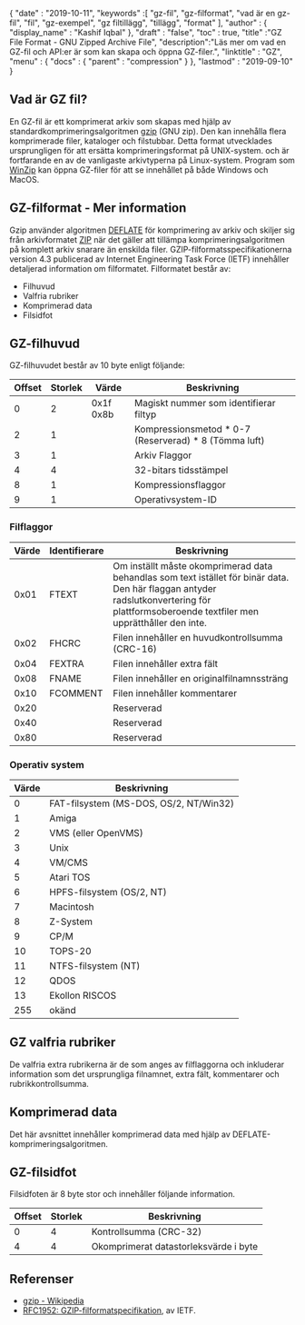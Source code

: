 {
  "date" : "2019-10-11",
  "keywords" :[ "gz-fil", "gz-filformat", "vad är en gz-fil", "fil", "gz-exempel", "gz filtillägg", "tillägg", "format" ],
  "author" : {
    "display_name" : "Kashif Iqbal"
},
  "draft" : "false",
  "toc" : true,
  "title" :"GZ File Format - GNU Zipped Archive File",
  "description":"Läs mer om vad en GZ-fil och API:er är som kan skapa och öppna GZ-filer.",
  "linktitle" : "GZ",
  "menu" : {
    "docs" : {
      "parent" : "compression"
}
},
  "lastmod" : "2019-09-10"
}

## Vad är GZ fil?

En GZ-fil är ett komprimerat arkiv som skapas med hjälp av standardkomprimeringsalgoritmen [gzip](https://en.wikipedia.org/wiki/Gzip) (GNU zip). Den kan innehålla flera komprimerade filer, kataloger och filstubbar. Detta format utvecklades ursprungligen för att ersätta komprimeringsformat på UNIX-system. och är fortfarande en av de vanligaste arkivtyperna på Linux-system. Program som [WinZip](https://www.winzip.com/en/) kan öppna GZ-filer för att se innehållet på både Windows och MacOS.

## GZ-filformat - Mer information

Gzip använder algoritmen [DEFLATE](https://en.wikipedia.org/wiki/DEFLATE) för komprimering av arkiv och skiljer sig från arkivformatet [ZIP](/sv/compression/zip/) när det gäller att tillämpa komprimeringsalgoritmen på komplett arkiv snarare än enskilda filer. GZIP-filformatsspecifikationerna version 4.3 publicerad av Internet Engineering Task Force (IETF) innehåller detaljerad information om filformatet. Filformatet består av:

* Filhuvud
* Valfria rubriker
* Komprimerad data
* Filsidfot

## GZ-filhuvud ##

GZ-filhuvudet består av 10 byte enligt följande:

|Offset|Storlek|Värde|Beskrivning
---|---|---|---|
|0|2|0x1f 0x8b|Magiskt nummer som identifierar filtyp
|2|1| |Kompressionsmetod * 0-7 (Reserverad) * 8 (Tömma luft)
|3|1| | Arkiv Flaggor
|4|4| |32-bitars tidsstämpel
|8|1| |Kompressionsflaggor
|9|1| |Operativsystem-ID

### Filflaggor ###

|Värde|Identifierare|Beskrivning
---|---|---|
|0x01|FTEXT|Om inställt måste okomprimerad data behandlas som text istället för binär data. Den här flaggan antyder radslutkonvertering för plattformsoberoende textfiler men upprätthåller den inte.
|0x02|FHCRC|Filen innehåller en huvudkontrollsumma (CRC-16)
|0x04|FEXTRA|Filen innehåller extra fält
|0x08|FNAME|Filen innehåller en originalfilnamnssträng
|0x10|FCOMMENT|Filen innehåller kommentarer
|0x20| |Reserverad
|0x40| |Reserverad
|0x80| |Reserverad

### Operativ system ###

|Värde|Beskrivning
---|---|
|0|FAT-filsystem (MS-DOS, OS/2, NT/Win32)
|1|Amiga
|2|VMS (eller OpenVMS)
|3|Unix
|4|VM/CMS
|5|Atari TOS
|6|HPFS-filsystem (OS/2, NT)
|7|Macintosh
|8|Z-System
|9|CP/M
|10|TOPS-20
|11|NTFS-filsystem (NT)
|12|QDOS
|13|Ekollon RISCOS
|255|okänd

## GZ valfria rubriker ##

De valfria extra rubrikerna är de som anges av filflaggorna och inkluderar information som det ursprungliga filnamnet, extra fält, kommentarer och rubrikkontrollsumma.

## Komprimerad data ##

Det här avsnittet innehåller komprimerad data med hjälp av DEFLATE-komprimeringsalgoritmen.

## GZ-filsidfot ##

Filsidfoten är 8 byte stor och innehåller följande information.

|Offset|Storlek|Beskrivning
---|---|---|
|0|4|Kontrollsumma (CRC-32)
|4|4|Okomprimerat datastorleksvärde i byte

## Referenser ##

* [gzip - Wikipedia](https://en.wikipedia.org/wiki/Gzip)
* [RFC1952: GZIP-filformatspecifikation](https://datatracker.ietf.org/doc/html/rfc1952), av IETF.

